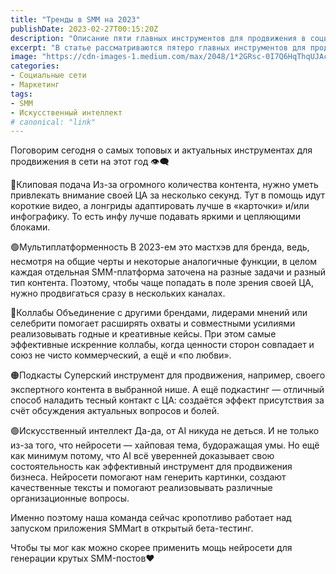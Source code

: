```yaml
---
title: "Тренды в SMM на 2023"
publishDate: 2023-02-27T00:15:20Z
description: "Описание пяти главных инструментов для продвижения в социальных сетях в 2023 году: клиповая подача, мультиплатформенность, коллаборации, подкасты и использование искусственного интеллекта."
excerpt: "В статье рассматриваются пятеро главных инструментов для продвижения в социальных сетях в 2023 году: клиповая подача, мультиплатформенность, коллаборации..."
image: "https://cdn-images-1.medium.com/max/2048/1*2GRsc-0I7Q6HqThqUJAckw.jpeg"
categories:
- Социальные сети
- Маркетинг
tags:
- SMM
- Искусственный интеллект
# canonical: "link"
---
```


Поговорим сегодня о самых топовых и актуальных инструментах для продвижения в сети на этот год 👁‍🗨

🔴Клиповая подача 
Из-за огромного количества контента, нужно уметь привлекать внимание своей ЦА за несколько секунд. Тут в помощь идут короткие видео, а лонгриды адаптировать лучше в «карточки» и/или инфографику. То есть инфу лучше подавать яркими и цепляющими блоками.

🟢Мультиплатформенность
В 2023-ем это мастхэв для бренда, ведь, несмотря на общие черты и некоторые аналогичные функции, в целом каждая отдельная SMM-платформа заточена на разные задачи и разный тип контента. Поэтому, чтобы чаще попадать в поле зрения своей ЦА, нужно продвигаться сразу в нескольких каналах.

🔵Коллабы
Объединение с другими брендами, лидерами мнений или селебрити помогает расширять охваты и совместными усилиями реализовывать годные и креативные кейсы. При этом самые эффективные искренние коллабы, когда ценности сторон совпадает и союз не чисто коммерческий, а ещё и «по любви».

🟠Подкасты
Суперский инструмент для продвижения, например, своего экспертного контента в выбранной нише. А ещё подкастинг — отличный способ наладить тесный контакт с ЦА: создаётся эффект присутствия за счёт обсуждения актуальных вопросов и болей.

🟢Искусственный интеллект
Да-да, от AI никуда не деться. И не только из-за того, что нейросети — хайповая тема, будоражащая умы. Но ещё как минимум потому, что AI всё уверенней доказывает свою состоятельность как эффективный инструмент для продвижения бизнеса. Нейросети помогают нам генерить картинки, создают качественные тексты и помогают реализовывать различные организационные вопросы.

Именно поэтому наша команда сейчас кропотливо работает над запуском приложения SMMart в открытый бета-тестинг.

Чтобы ты мог как можно скорее применить мощь нейросети для генерации крутых SMM-постов❤️
